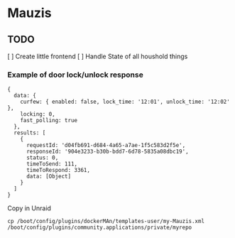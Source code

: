# Mauzis

## TODO 
[ ] Create little frontend
[ ] Handle State of all houshold things

### Example of door lock/unlock response
```
{
  data: {
    curfew: { enabled: false, lock_time: '12:01', unlock_time: '12:02' },
    locking: 0,
    fast_polling: true
  },
  results: [
    {
      requestId: 'd04fb691-d684-4a65-a7ae-1f5c583d2f5e',
      responseId: '904e3233-b30b-bdd7-6d78-5835a08dbc19',
      status: 0,
      timeToSend: 111,
      timeToRespond: 3361,
      data: [Object]
    }
  ]
}

```

Copy in Unraid
```
cp /boot/config/plugins/dockerMAn/templates-user/my-Mauzis.xml /boot/config/plugins/community.applications/private/myrepo
```
